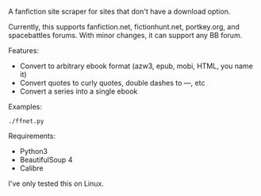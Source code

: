 A fanfiction site scraper for sites that don't have a download option.

Currently, this supports fanfiction.net, fictionhunt.net, portkey.org, and spacebattles forums. With
minor changes, it can support any BB forum.

Features:
* Convert to arbitrary ebook format (azw3, epub, mobi, HTML, you name it)
* Convert quotes to curly quotes, double dashes to &mdash;,	etc
* Convert a series into a single ebook

Examples:

    ./ffnet.py


Requirements:
* Python3
* BeautifulSoup 4
* Calibre

I've only tested this on Linux.

